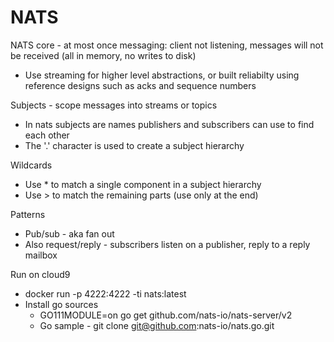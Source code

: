 # NATS

NATS core - at most once messaging: client not listening, messages will not be received (all in memory, no writes to disk)

* Use streaming for higher level abstractions, or built reliabilty using reference designs such as acks and sequence numbers

Subjects - scope messages into streams or topics

* In nats subjects are names publishers and subscribers can use to find each other
* The '.' character is used to create a subject hierarchy

Wildcards

* Use \* to match a single component in a subject hierarchy
* Use \> to match the remaining parts (use only at the end)

Patterns

* Pub/sub - aka fan out
* Also request/reply - subscribers listen on a publisher, reply to a reply mailbox

Run on cloud9

* docker run -p 4222:4222 -ti nats:latest
* Install go sources
    * GO111MODULE=on go get github.com/nats-io/nats-server/v2
    * Go sample - git clone git@github.com:nats-io/nats.go.git